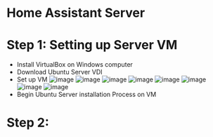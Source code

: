 # Home Assistant Server

# Step 1: Setting up Server VM
* Install VirtualBox on Windows computer 
* Download Ubuntu Server VDI
* Set up VM
    ![image](https://user-images.githubusercontent.com/64232256/113613861-05bed380-960f-11eb-8c3c-36889bd66f28.png)
    ![image](https://user-images.githubusercontent.com/64232256/113613926-14a58600-960f-11eb-8dd3-ecdafab14500.png)
    ![image](https://user-images.githubusercontent.com/64232256/113613957-1b33fd80-960f-11eb-9581-5ad9ffdcca6a.png)
    ![image](https://user-images.githubusercontent.com/64232256/113613987-20914800-960f-11eb-9b33-b9062495af79.png)
    ![image](https://user-images.githubusercontent.com/64232256/113614000-26872900-960f-11eb-812f-3d6e5e4de007.png)
    ![image](https://user-images.githubusercontent.com/64232256/113614011-2ab34680-960f-11eb-9b83-b57272f1b1ee.png)
    ![image](https://user-images.githubusercontent.com/64232256/113614039-343cae80-960f-11eb-8276-0d156d92d5bc.png)
    ![image](https://user-images.githubusercontent.com/64232256/113614054-39016280-960f-11eb-9fbf-695bdeb47e0a.png)
* Begin Ubuntu Server installation Process on VM

# Step 2:
